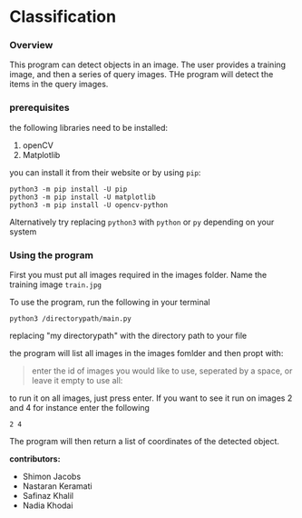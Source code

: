 # Classification

### Overview
This program can detect objects in an image. The user provides a training image, and then a series of query images. THe program will detect the items in the query images.

### prerequisites
the following libraries need to be installed:

1. openCV
2. Matplotlib

you can install it from their website or by using `pip`:

```console
python3 -m pip install -U pip
python3 -m pip install -U matplotlib
python3 -m pip install -U opencv-python
```
Alternatively try replacing `python3` with `python` or `py` depending on your system

### Using the program 

First you must put all images required in the images folder. Name the training image `train.jpg`

To use the program, run the following in your terminal

```
python3 /directorypath/main.py
```  

replacing "my directorypath" with the directory path to your file

the program will list all images in the images fomlder and then propt with:
>enter the id of images you would like to use, seperated by a space, or leave it empty to use all:

to run it on all images, just press enter. If you want to see it run on images 2 and 4 for instance enter the following

```
2 4
```

The program will then return a list of coordinates of the detected object.

**contributors:**
- Shimon Jacobs
- Nastaran Keramati
- Safinaz Khalil
- Nadia Khodai
